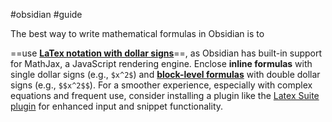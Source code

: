 #obsidian #guide 

The best way to write mathematical formulas in Obsidian is to

==use **[LaTex notation with dollar signs](https://www.google.com/search?client=firefox-b-d&q=LaTex+notation+with+dollar+signs&mstk=AUtExfA1cPDuX28ndKnaoG5keY88-k54jxQxXZaP_4Qv9NQQ-EUEZ4H561TTpxQhkIv5X9YjsibAzA2WqnX40XCdJuGOfOs3ixPkFOZuL3AW_vYgcsblkyvanIK5aKUvUL-I60sTQjyYFYutUKguxFaABlkuUCjsK4KqgfoD-xNoV28tJ8U&csui=3&ved=2ahUKEwjlrIakrtqPAxW9K_sDHWW7Jh4QgK4QegQIARAC)**==, as Obsidian has built-in support for MathJax, a JavaScript rendering engine. Enclose **inline formulas** with single dollar signs (e.g., `$x^2$`) and **[block-level formulas](https://www.google.com/search?client=firefox-b-d&q=block-level+formulas&mstk=AUtExfA1cPDuX28ndKnaoG5keY88-k54jxQxXZaP_4Qv9NQQ-EUEZ4H561TTpxQhkIv5X9YjsibAzA2WqnX40XCdJuGOfOs3ixPkFOZuL3AW_vYgcsblkyvanIK5aKUvUL-I60sTQjyYFYutUKguxFaABlkuUCjsK4KqgfoD-xNoV28tJ8U&csui=3&ved=2ahUKEwjlrIakrtqPAxW9K_sDHWW7Jh4QgK4QegQIARAD)** with double dollar signs (e.g., `$$x^2$$`). For a smoother experience, especially with complex equations and frequent use, consider installing a plugin like the [Latex Suite plugin](https://www.google.com/search?client=firefox-b-d&q=Latex+Suite+plugin&mstk=AUtExfA1cPDuX28ndKnaoG5keY88-k54jxQxXZaP_4Qv9NQQ-EUEZ4H561TTpxQhkIv5X9YjsibAzA2WqnX40XCdJuGOfOs3ixPkFOZuL3AW_vYgcsblkyvanIK5aKUvUL-I60sTQjyYFYutUKguxFaABlkuUCjsK4KqgfoD-xNoV28tJ8U&csui=3&ved=2ahUKEwjlrIakrtqPAxW9K_sDHWW7Jh4QgK4QegQIARAE) for enhanced input and snippet functionality.